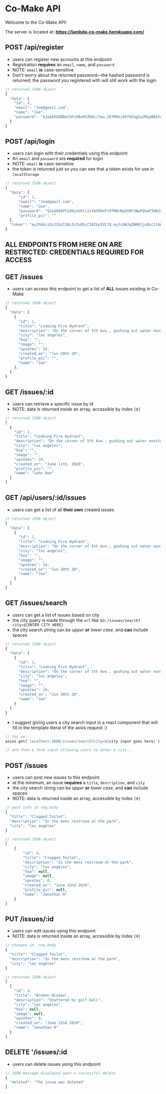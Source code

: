 # Co-Make API

Welcome to the Co-Make API!

The server is located at: **<https://lambda-co-make.herokuapp.com/>**

## POST /api/register

- users can register new accounts at this endpoint
- Registration **requires** an `email`, `name`, and `password`
- NOTE: `email` **is** case-sensitive
- Don't worry about the returned password—the hashed password is returned; the password you registered with will still work with the login

```js
// returned JSON object
{
  "data": {
    "id": 4,
    "email": "Joe@gmail.com",
    "name": "Joe",
    "password": "$2a$08$ODBxChFzXBuHVZKOc/Ywu.2D7Mbki09f8SUg2aJMopBBihqhy.PmO"
  }
}
```

## POST /api/login

- users can login with their credentials using this endpoint
- An `email` and `password` are **required** for login
- NOTE: `email` **is** case-sensitive
- the token is returned just so you can see that a token exists for use in `localStorage`

```js
// returned JSON object
{
  "data": {
      "id": 1,
      "email": "Joe@gmail.com",
      "name": "Joe",
      "password": "$2a$08$PCbXNjekRrLIvYA5O9oFYOfMNrMp0V0F3WwFQVwP3UN2mMmJwKd7q",
      "profile_pic": ""
  },
  "token": "eyJhbGciOiJIUzI1NiIsInR5cCI6IkpXVCJ9.eyJzdWJqZWN0Ijo0LCJlbWFpbCI6IkpvbkBnbWFpbC5jb20iLCJpYXQiOjE1OTI5MjUxNTcsImV4cCI6MTU5MzAxMTU1N30.sBmC7y7suoP4-4axCIJq4t3JcU968uNh-pmM1HBVQm8"
}
```

## ALL ENDPOINTS FROM HERE ON ARE RESTRICTED: CREDENTIALS REQUIRED FOR ACCESS

## GET /issues

- users can access this endpoint to get a list of **ALL** issues existing in Co-Make

```js
// returned JSON object
{
  "data": [
    {
      "id": 1,
      "title": "Leaking Fire Hydrant",
      "description": "On the corner of 5th Ave., gushing out water nonstop",
      "city": "los angeles",
      "hoa": "",
      "image": "",
      "upvotes": 10,
      "created_on": "Jun 20th 20",
      "profile_pic": "",
      "name": "Joe"
    },
  ]
}
```

## GET /issues/:id

- users can retrieve a specific issue by id
- NOTE: data is returned inside an array, accessible by index `[0]`

```js
// returned JSON object
[
  {
    "id": 1,
    "title": "Leaking Fire Hydrant",
    "description": "On the corner of 5th Ave., gushing out water nonstop",
    "city": "los angeles",
    "hoa": "",
    "image": "",
    "upvotes": 10,
    "created_on": "June 11th, 2020",
    "profile_pic": "",
    "name": "John Doe"
  }
]
```

## GET /api/users/:id/issues

- users can get a list of all **their own** created issues

```js
// returned JSON object
{
  "data": [
    {
      "id": 1,
      "title": "Leaking Fire Hydrant",
      "description": "On the corner of 5th Ave., gushing out water nonstop",
      "city": "los angeles",
      "hoa": "",
      "image": "",
      "upvotes": 10,
      "created_on": "Jun 20th 20",
      "name": "Joe"
    }
  ]
}
```

## GET /issues/search

- users can get a list of issues based on city
- the city query is made through the `url` like so: `/issues/search?city=${ENTER CITY HERE}`
- the city search string can be *upper* **or** *lower case*, and **can** include spaces

```js
// returned JSON object
{
  "data": [
    {
      "id": 1,
      "title": "Leaking Fire Hydrant",
      "description": "On the corner of 5th Ave., gushing out water nonstop",
      "city": "los angeles",
      "hoa": "",
      "image": "",
      "upvotes": 10,
      "created_on": "Jun 20th 20",
      "name": "Joe"
    }
  ]
}
```

- I suggest giving users a city search input in a react component that will fill in the template literal of the axios request :)

```js
// for ex:
axios.get(`localhost:5000/issues/search?city=${city input goes here}`)

// and then a form input allowing users to enter a city...
```

## POST /issues

- users can post new issues to this endpoint
- at the minimum, an issue **requires** a `title`, `description`, and `city`
- the city search string can be *upper* **or** *lower case*, and **can** include spaces
- NOTE: data is returned inside an array, accessible by index `[0]`

```js
// post info in req.body
{
  "title": "Clogged Toilet",
  "description": "In the mens restroom at the park",
  "city": "los angeles"
}

// returned JSON object
[
    {
        "id": 4,
        "title": "Clogged Toilet",
        "description": "In the mens restroom at the park",
        "city": "los angeles",
        "hoa": null,
        "image": null,
        "upvotes": 0,
        "created_on": "June 22nd 2020",
        "profile_pic": null,
        "name": "Jonathan H"
    }
]
```

## PUT /issues/:id

- users can edit issues using this endpoint
- NOTE: data is returned inside an array, accessible by index `[0]`

```js
// changes in  req.body
{
  "title": "Clogged Toilet",
  "description": "In the mens restroom at the park",
  "city": "los angeles"
}

// returned JSON object
[
  {
    "id": 4,
    "title": "Broken Window",
    "description": "Shattered by golf ball",
    "city": "los angeles",
    "hoa": null,
    "image": null,
    "upvotes": 0,
    "created_on": "June 22nd 2020",
    "name": "Jonathan H"
  }
]
```

## DELETE '/issues/:id

- users can delete issues using this endpoint

```js
// JSON message displayed upon a successful delete
{
  "deleted": "The issue was deleted"
}
```
